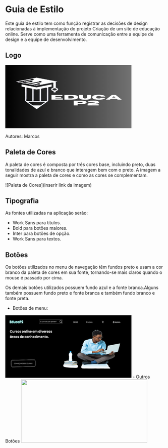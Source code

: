 # Guia de Estilo

Este guia de estilo tem como função registrar as decisões de design relacionadas à implementação do projeto Criação de um site de educação online. Serve como uma ferramenta de comunicação entre a equipe de design e a equipe de desenvolvimento.

## Logo

<img src="./img/logo.jpg" width="400" height="200">

Autores: Marcos 

## Paleta de Cores

A paleta de cores é composta por três cores base, incluindo preto, duas tonalidades de azul e branco que interagem bem com o preto. A imagem a seguir mostra a paleta de cores e como as cores se complementam.

![Paleta de Cores](inserir link da imagem)

## Tipografia

As fontes utilizadas na aplicação serão:

- Work Sans para títulos.
- Bold para botões maiores.
- Inter para botões de opção.
- Work Sans para textos.

## Botões

Os botões utilizados no menu de navegação têm fundos preto e usam a cor branco da paleta de cores em sua fonte, tornando-se mais claros quando o mouse é passado por cima.

Os demais botões utilizados possuem fundo azul e a fonte branca.Alguns também possuem fundo preto e fonte branca e também fundo branco e fonte preta.

- Botões de menu:
<img src="./img/Botoes menu stt.png" width="400" height="200">
- Outros Botões
<img src="./img/Outros Botões.png" width="400" height="200">

